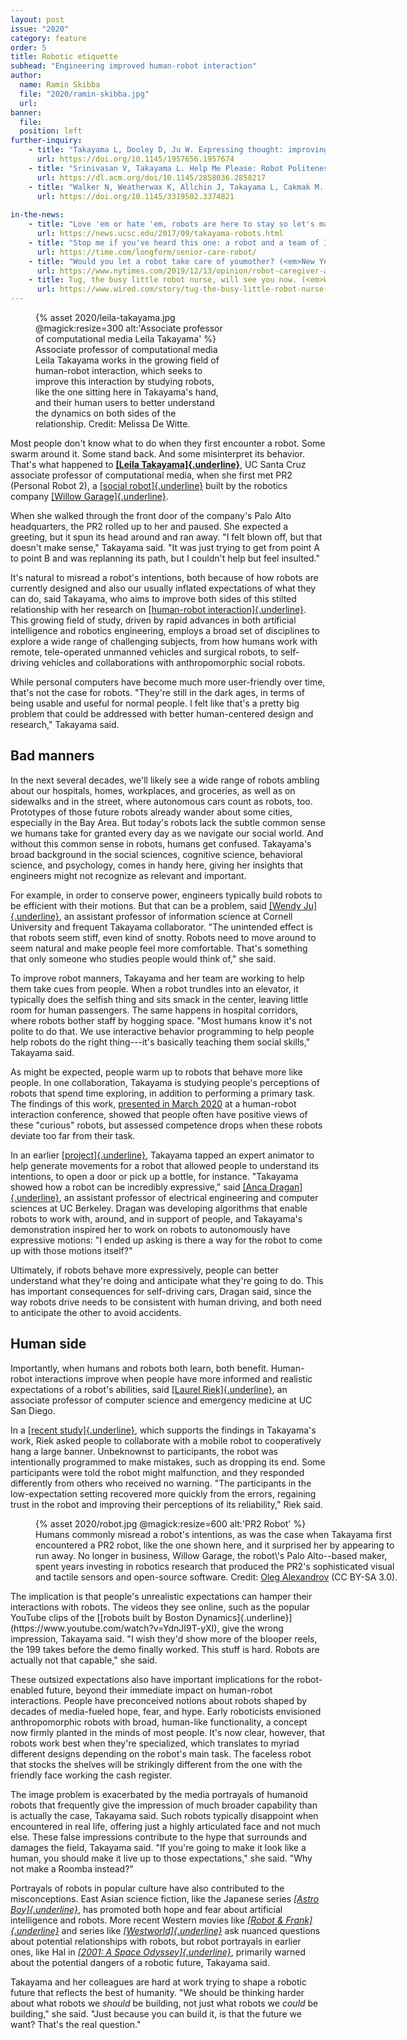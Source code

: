 ```yaml
---
layout: post
issue: "2020"
category: feature
order: 5
title: Robotic etiquette
subhead: "Engineering improved human-robot interaction"
author:
  name: Ramin Skibba
  file: "2020/ramin-skibba.jpg"
  url: 
banner:
  file: 
  position: left
further-inquiry:
    - title: "Takayama L, Dooley D, Ju W. Expressing thought: improving robot readability with animation principles. Proceedings of the 6th ACM/IEEE International Conference on Human-Robot Interaction. March 2011, 69-76."
      url: https://doi.org/10.1145/1957656.1957674
    - title: "Srinivasan V, Takayama L. Help Me Please: Robot Politeness Strategies for Soliciting Help From Humans. Proceedings of the 2016 CHI Conference on Human Factors in Computing Systems. May 2016 4945-4955."
      url: https://dl.acm.org/doi/10.1145/2858036.2858217
    - title: "Walker N, Weatherwax K, Allchin J, Takayama L, Cakmak M. Human Perceptions of a Curious Robot that Performs Off-Task Actions.Proceedings of the 2020 ACM/IEEE International Conference on Human-Robot Interaction (HRI). March 2020, 529-538."
      url: https://doi.org/10.1145/3319502.3374821
   
in-the-news:
    - title: "Love 'em or hate 'em, robots are here to stay so let's make them better, says psychology prof. (UCSC News, September 12, 2017)"
      url: https://news.ucsc.edu/2017/09/takayama-robots.html
    - title: "Stop me if you've heard this one: a robot and a team of Irish scientists walk into a senior living home. (*Time*, October 4, 2019,)"
      url: https://time.com/longform/senior-care-robot/
    - title: "Would you let a robot take care of youmother? (<em>New York Times</em>, December 13, 2019)"
      url: https://www.nytimes.com/2019/12/13/opinion/robot-caregiver-aging.html
    - title: Tug, the busy little robot nurse, will see you now. (<em>Wired</em>, November 10, 2017).
      url: https://www.wired.com/story/tug-the-busy-little-robot-nurse-will-see-you-now/
---
```


<figure class="left" style="width:300px;">
  {% asset 2020/leila-takayama.jpg @magick:resize=300 alt:'Associate professor of computational media Leila Takayama' %}<figcaption>Associate professor of computational media Leila Takayama works in the
growing field of human-robot interaction, which seeks to improve this
interaction by studying robots, like the one sitting here in Takayama's
hand, and their human users to better understand the dynamics on both
sides of the relationship. Credit: Melissa De Witte.</figcaption>
</figure>

Most people don't know what to do when they first encounter a robot.
Some swarm around it. Some stand back. And some misinterpret its
behavior. That's what happened to [**[Leila
Takayama]{.underline}**](https://www.soe.ucsc.edu/people/takayama), UC
Santa Cruz associate professor of computational media, when she first
met PR2 (Personal Robot 2), a [[social
robot]{.underline}](https://en.wikipedia.org/wiki/Social_robot) built by
the robotics company [[Willow
Garage]{.underline}](https://en.wikipedia.org/wiki/Willow_Garage).

When she walked through the front door of the company's Palo Alto
headquarters, the PR2 rolled up to her and paused. She expected a
greeting, but it spun its head around and ran away. "I felt blown off,
but that doesn't make sense," Takayama said. "It was just trying to get
from point A to point B and was replanning its path, but I couldn't help
but feel insulted."

It's natural to misread a robot's intentions, both because of how robots
are currently designed and also our usually inflated expectations of
what they can do, said Takayama, who aims to improve both sides of this
stilted relationship with her research on [[human-robot
interaction]{.underline}](https://en.wikipedia.org/wiki/Human%E2%80%93robot_interaction).
This growing field of study, driven by rapid advances in both artificial
intelligence and robotics engineering, employs a broad set of
disciplines to explore a wide range of challenging subjects, from how
humans work with remote, tele-operated unmanned vehicles and surgical
robots, to self-driving vehicles and collaborations
with anthropomorphic social robots.

While personal computers have become much more user-friendly over time,
that's not the case for robots. "They're still in the dark ages, in
terms of being usable and useful for normal people. I felt like that's a
pretty big problem that could be addressed with better human-centered
design and research," Takayama said.

## Bad manners ##

In the next several decades, we'll likely see a wide range of robots
ambling about our hospitals, homes, workplaces, and groceries, as well
as on sidewalks and in the street, where autonomous cars count as
robots, too. Prototypes of those future robots already wander about some
cities, especially in the Bay Area. But today's robots lack the subtle
common sense we humans take for granted every day as we navigate our
social world. And without this common sense in robots, humans get
confused. Takayama's broad background in the social sciences, cognitive
science, behavioral science, and psychology, comes in handy here, giving
her insights that engineers might not recognize as relevant and
important.

For example, in order to conserve power, engineers typically build
robots to be efficient with their motions. But that can be a problem,
said [[Wendy
Ju]{.underline}](https://tech.cornell.edu/people/wendy-ju/), an
assistant professor of information science at Cornell University and
frequent Takayama collaborator. "The unintended effect is that robots
seem stiff, even kind of snotty. Robots need to move around to seem
natural and make people feel more comfortable. That's something that
only someone who studies people would think of," she said.

To improve robot manners, Takayama and her team are working to help them
take cues from people. When a robot trundles into an elevator, it
typically does the selfish thing and sits smack in the center, leaving
little room for human passengers. The same happens in hospital
corridors, where robots bother staff by hogging space. "Most humans know
it's not polite to do that. We use interactive behavior programming to
help people help robots do the right thing---it's basically teaching
them social skills," Takayama said.

As might be expected, people warm up to robots that behave more like
people. In one collaboration, Takayama is studying people's perceptions
of robots that spend time exploring, in addition to performing a primary
task. The findings of this work, [presented in March
2020](https://doi.org/10.1145/3319502.3374821) at a human-robot
interaction conference, showed that people often have positive views of
these "curious" robots, but assessed competence drops when these robots
deviate too far from their task.

In an earlier
[[project]{.underline}](http://www.leilatakayama.org/downloads/Takayama.Animation_HRI2011_prepress.pdf),
Takayama tapped an expert animator to help generate movements for a
robot that allowed people to understand its intentions, to open a door
or pick up a bottle, for instance. "Takayama showed how a robot can be
incredibly expressive," said [[Anca
Dragan]{.underline}](https://people.eecs.berkeley.edu/~anca/), an
assistant professor of electrical engineering and computer sciences at
UC Berkeley. Dragan was developing algorithms that enable robots to work
with, around, and in support of people, and Takayama's demonstration
inspired her to work on robots to autonomously have expressive motions:
"I ended up asking is there a way for the robot to come up with those
motions itself?"

Ultimately, if robots behave more expressively, people can better
understand what they're doing and anticipate what they're going to do.
This has important consequences for self-driving cars, Dragan said,
since the way robots drive needs to be consistent with human driving,
and both need to anticipate the other to avoid accidents.

## Human side ##

Importantly, when humans and robots both learn, both benefit.
Human-robot interactions improve when people have more informed and
realistic expectations of a robot's abilities, said [[Laurel
Riek]{.underline}](https://cseweb.ucsd.edu/~lriek/), an associate
professor of computer science and emergency medicine at UC San Diego.

In a [[recent
study]{.underline}](http://cseweb.ucsd.edu/~lriek/papers/washburn-adeleye-an-riek-THRI-2020.pdf),
which supports the findings in Takayama's work, Riek asked people to
collaborate with a mobile robot to cooperatively hang a large banner.
Unbeknownst to participants, the robot was intentionally programmed to
make mistakes, such as dropping its end. Some participants were told the
robot might malfunction, and they responded differently from others who
received no warning. "The participants in the low-expectation setting
recovered more quickly from the errors, regaining trust in the robot and
improving their perceptions of its reliability," Riek said.
<figure class="" style="width:600px;">
  {% asset 2020/robot.jpg @magick:resize=600 alt:'PR2 Robot' %}<figcaption>Humans commonly misread a robot&#39;s intentions, as was the case when
Takayama first encountered a PR2 robot, like the one shown here, and it
surprised her by appearing to run away. No longer in business, Willow
Garage, the robot\&#39;s Palo Alto--based maker, spent years investing in
robotics research that produced the PR2&#39;s sophisticated visual and
tactile sensors and open-source software. Credit: <a href="https://commons.wikimedia.org/wiki/File:PR2_robot_with_advanced_grasping_hands.JPG">Oleg
Alexandrov</a>
(CC BY-SA 3.0).</figcaption>
</figure>
The implication is that people's unrealistic expectations can hamper
their interactions with robots. The videos they see online, such as the
popular YouTube clips of the [[robots built by Boston
Dynamics]{.underline}](https://www.youtube.com/watch?v=YdnJI9T-yXI),
give the wrong impression, Takayama said. "I wish they'd show more of
the blooper reels, the 199 takes before the demo finally worked. This
stuff is hard. Robots are actually not that capable," she said.

These outsized expectations also have important implications for the
robot-enabled future, beyond their immediate impact on human-robot
interactions. People have preconceived notions about robots shaped by
decades of media-fueled hope, fear, and hype. Early roboticists
envisioned anthropomorphic robots with broad, human-like functionality,
a concept now firmly planted in the minds of most people. It's now
clear, however, that robots work best when they're specialized, which
translates to myriad different designs depending on the robot's main
task. The faceless robot that stocks the shelves will be strikingly
different from the one with the friendly face working the cash register.

The image problem is exacerbated by the media portrayals of humanoid
robots that frequently give the impression of much broader capability
than is actually the case, Takayama said. Such robots typically
disappoint when encountered in real life, offering just a highly
articulated face and not much else. These false impressions contribute
to the hype that surrounds and damages the field, Takayama said. "If
you're going to make it look like a human, you should make it live up to
those expectations," she said. "Why not make a Roomba instead?"

Portrayals of robots in popular culture have also contributed to the
misconceptions. East Asian science fiction, like the Japanese series
[*[Astro Boy]{.underline}*](https://en.wikipedia.org/wiki/Astro_Boy),
has promoted both hope and fear about artificial intelligence and
robots. More recent Western movies like [*[Robot &
Frank]{.underline}*](https://en.wikipedia.org/wiki/Robot_%26_Frank) and
series like [*[Westworld]{.underline}*](https://www.hbo.com/westworld)
ask nuanced questions about potential relationships with robots, but
robot portrayals in earlier ones, like Hal in [*[2001: A Space
Odyssey]{.underline}*](https://en.wikipedia.org/wiki/2001:_A_Space_Odyssey_(film)),
primarily warned about the potential dangers of a robotic future,
Takayama said.

Takayama and her colleagues are hard at work trying to shape a robotic
future that reflects the best of humanity. "We should be thinking harder
about what robots we *should* be building, not just what robots we
*could* be building," she said. "Just because you can build it, is that
the future we want? That's the real question."
